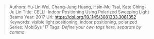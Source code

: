 > Authors: Yu-Lin Wei, Chang-Jung Huang, Hsin-Mu Tsai, Kate Ching-Ju Lin
> Title: CELLI: Indoor Positioning Using Polarized Sweeping Light Beams
> Year: 2017
> Url: https://doi.org/10.1145/3081333.3081352
> Keywords: visible light positioning, indoor positioning, polarized
> Series: MobiSys '17
> Tags: *Define your own tags here, separate by comma*